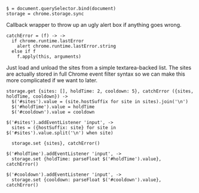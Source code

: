     $ = document.querySelector.bind(document)
    storage = chrome.storage.sync

Callback wrapper to throw up an ugly alert box if anything goes wrong.

    catchError = (f) -> ->
      if chrome.runtime.lastError
        alert chrome.runtime.lastError.string
      else if f
        f.apply(this, arguments)

Just load and unload the sites from a simple textarea-backed list. The sites
are actually stored in full Chrome event filter syntax so we can make this
more complicated if we want to later.

    storage.get {sites: [], holdTime: 2, cooldown: 5}, catchError ({sites, holdTime, cooldown}) ->
      $('#sites').value = (site.hostSuffix for site in sites).join('\n')
      $('#holdTime').value = holdTime
      $('#cooldown').value = cooldown

    $('#sites').addEventListener 'input', ->
      sites = ({hostSuffix: site} for site in $('#sites').value.split('\n') when site)

      storage.set {sites}, catchError()

    $('#holdTime').addEventListener 'input', ->
      storage.set {holdTime: parseFloat $('#holdTime').value}, catchError()

    $('#cooldown').addEventListener 'input', ->
      storage.set {cooldown: parseFloat $('#cooldown').value}, catchError()